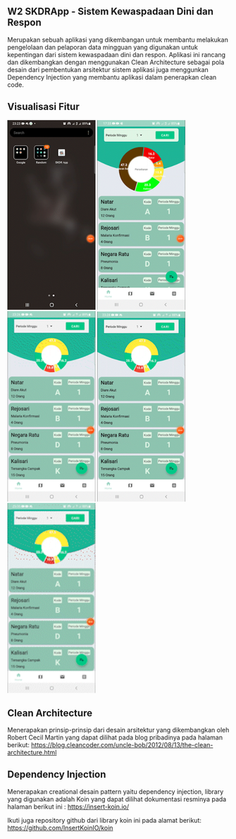 ## W2 SKDRApp - Sistem Kewaspadaan Dini dan Respon
Merupakan sebuah aplikasi yang dikembangan untuk membantu melakukan pengelolaan dan pelaporan data mingguan yang digunakan untuk kepentingan dari sistem kewaspadaan dini dan respon. 
Aplikasi ini rancang dan dikembangkan dengan menggunakan Clean Architecture sebagai pola desain dari pembentukan arsitektur sistem aplikasi juga menggunkan Dependency Injection yang membantu aplikasi dalam penerapkan clean code.


## Visualisasi Fitur
<img src="https://github.com/rizkysiregar/SKDRApp/blob/master/visualization/splash.gif" width="200" /> <img src="https://github.com/rizkysiregar/SKDRApp/blob/master/visualization/home_visual.gif" width="200" /> <img src="https://github.com/rizkysiregar/SKDRApp/blob/master/visualization/add.gif" width="200" /> <img src="https://github.com/rizkysiregar/SKDRApp/blob/master/visualization/maps.gif" width="200" /> <img src="https://github.com/rizkysiregar/SKDRApp/blob/master/visualization/recapitulation.gif" width="200" />

## Clean Architecture 
Menerapakan prinsip-prinsip dari desain arsitektur yang dikembangkan oleh Robert Cecil Martin yang dapat dilihat pada blog pribadinya pada halaman berikut:
https://blog.cleancoder.com/uncle-bob/2012/08/13/the-clean-architecture.html


## Dependency Injection
Menerapakan creational desain pattern yaitu dependency injection, library yang digunakan adalah Koin yang dapat dilihat dokumentasi resminya pada halaman berikut ini :
https://insert-koin.io/

Ikuti juga repository github dari library koin ini pada alamat berikut:
https://github.com/InsertKoinIO/koin
